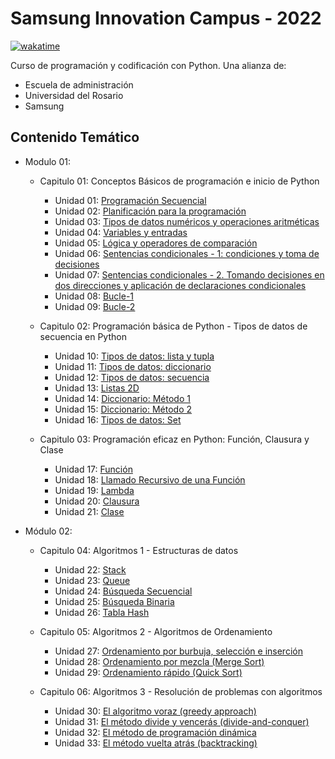 # Samsung Innovation Campus - 2022

[![wakatime](https://wakatime.com/badge/user/8ef73281-6d0a-4758-af11-fd880ca3009c/project/eae23555-57f7-45b5-95e9-0e15c0a6ce4a.svg?style=for-the-badge)](https://wakatime.com/badge/user/8ef73281-6d0a-4758-af11-fd880ca3009c/project/eae23555-57f7-45b5-95e9-0e15c0a6ce4a)

Curso de programación y codificación con Python. Una alianza de:

- Escuela de administración
- Universidad del Rosario
- Samsung

## Contenido Temático

- Modulo 01:
  - Capitulo 01: Conceptos Básicos de programación e inicio de Python
    - Unidad 01: [Programación Secuencial](Unidad_01.ipynb)
    - Unidad 02: [Planificación para la programación](Unidad_02.ipynb)
    - Unidad 03: [Tipos de datos numéricos y operaciones aritméticas](Unidad_03.ipynb)
    - Unidad 04: [Variables y entradas](Unidad_04.ipynb)
    - Unidad 05: [Lógica y operadores de comparación](Unidad_05.ipynb)
    - Unidad 06: [Sentencias condicionales - 1: condiciones y toma de decisiones](Unidad_06.ipynb)
    - Unidad 07: [Sentencias  condicionales - 2. Tomando decisiones en dos direcciones y aplicación de declaraciones condicionales](Unidad_07.ipynb)
    - Unidad 08: [Bucle-1](Unidad_08.ipynb)
    - Unidad 09: [Bucle-2](Unidad_09.ipynb)

  - Capitulo 02: Programación básica de Python - Tipos de datos de secuencia en Python
    - Unidad 10: [Tipos de datos: lista y tupla](Unidad_10.ipynb)
    - Unidad 11: [Tipos de datos: diccionario](Unidad_11.ipynb)
    - Unidad 12: [Tipos de datos: secuencia](Unidad_12.ipynb)
    - Unidad 13: [Listas 2D](Unidad_13.ipynb)
    - Unidad 14: [Diccionario: Método 1](Unidad_14.ipynb)
    - Unidad 15: [Diccionario: Método 2](Unidad_15.ipynb)
    - Unidad 16: [Tipos de datos: Set](Unidad_16.ipynb)

  - Capitulo 03: Programación eficaz en Python: Función, Clausura y Clase
    - Unidad 17: [Función](Unidad_17.ipynb)
    - Unidad 18: [Llamado Recursivo de una Función](Unidad_18.ipynb)
    - Unidad 19: [Lambda](Unidad_19.ipynb)
    - Unidad 20: [Clausura](Unidad_20.ipynb)
    - Unidad 21: [Clase](Unidad_21.ipynb)

- Módulo 02:
  - Capitulo 04: Algoritmos 1 - Estructuras de datos
    - Unidad 22: [Stack](Unidad_22.ipynb)
    - Unidad 23: [Queue](Unidad_23.ipynb)
    - Unidad 24: [Búsqueda Secuencial](Unidad_24.ipynb)
    - Unidad 25: [Búsqueda Binaria](Unidad_25.ipynb)
    - Unidad 26: [Tabla Hash](Unidad_26.ipynb)

  - Capitulo 05: Algoritmos 2 - Algoritmos de Ordenamiento
    - Unidad 27: [Ordenamiento por burbuja, selección e inserción](Unidad_27.ipynb)
    - Unidad 28: [Ordenamiento por mezcla (Merge Sort)](Unidad_28.ipynb)
    - Unidad 29: [Ordenamiento rápido (Quick Sort)](Unidad_29.ipynb)

  - Capitulo 06: Algoritmos 3 - Resolución de problemas con algoritmos
    - Unidad 30: [El algoritmo voraz (greedy approach)](Unidad_30.ipynb)
    - Unidad 31: [El método divide y vencerás (divide-and-conquer)](Unidad_31.ipynb)
    - Unidad 32: [El método de programación dinámica](Unidad_32.ipynb)
    - Unidad 33: [El método vuelta atrás (backtracking)](Unidad_33.ipynb)
